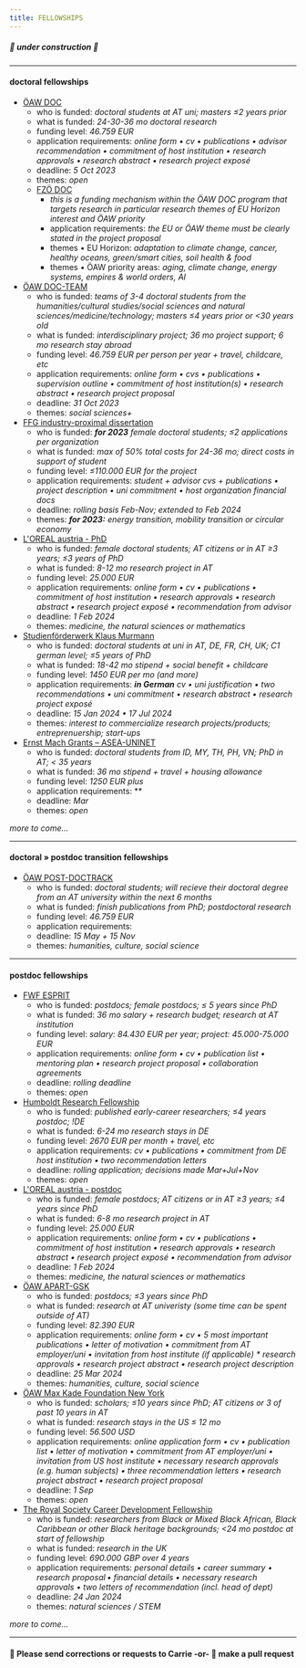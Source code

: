 ```yaml
---
title: FELLOWSHIPS
---
```

##### 🚧  under construction  🚧
---
<!--
fellowship opportunities at different career stages
-->
#### doctoral fellowships
- [ÖAW DOC](https://stipendien.oeaw.ac.at/stipendien/doc)
  - who is funded: *doctoral students at AT uni; masters ≤2 years prior*
  - what is funded: *24-30-36 mo doctoral research*
  - funding level: *46.759 EUR*
  - application requirements: *online form • cv • publications • advisor recommendation • commitment of host institution • research approvals • research abstract • research project exposé*
  - deadline: *5 Oct 2023*
  - themes: *open*
  - [FZÖ DOC](https://stipendien.oeaw.ac.at/fileadmin/subsites/stipendien/pdf/calls/DOC_EU-Missionen_online_englisch.pdf)
    - *this is a funding mechanism within the ÖAW DOC program that targets research in particular research themes of EU Horizon interest and ÖAW priority*
    - application requirements: *the EU or ÖAW theme must be clearly stated in the project proposal*
    - themes • EU Horizon: *adaptation to climate change, cancer, healthy oceans, green/smart cities, soil health & food*
    - themes • ÖAW priority areas: *aging, climate change, energy systems, empires & world orders, AI*
- [ÖAW DOC-TEAM](https://stipendien.oeaw.ac.at/stipendien/doc-team)
  - who is funded: *teams of 3-4 doctoral students from the humanities/cultural studies/social sciences and natural sciences/medicine/technology; masters ≤4 years prior or <30 years old*
  - what is funded: *interdisciplinary project; 36 mo project support; 6 mo research stay abroad*
  - funding level: *46.759 EUR per person per year + travel, childcare, etc*
  - application requirements: *online form • cvs • publications • supervision outline • commitment of host institution(s) • research abstract • research project proposal*
  - deadline: *31 Oct 2023*
  - themes: *social sciences+*
- [FFG industry-proximal dissertation](https://www.ffg.at/en/ausschreibung/dissertantinnen2023)
  - who is funded: ***for 2023***  *female doctoral students; ≤2 applications per organization*
  - what is funded: *max of 50% total costs for 24-36 mo; direct costs in support of student*
  - funding level: *≤110.000 EUR for the project*
  - application requirements: *student + advisor cvs + publications • project description • uni commitment • host organization financial docs*
  - deadline: *rolling basis Feb-Nov; extended to Feb 2024*
  - themes: ***for 2023:*** *energy transition, mobility transition or circular economy*
- [L'OREAL austria - PhD](https://stipendien.oeaw.ac.at/en/fellowships/loreal-austria)
  - who is funded: *female doctoral students; AT citizens or in AT ≥3 years; ≤3 years of PhD*
  - what is funded: *8-12 mo research project in AT*
  - funding level: *25.000 EUR*
  - application requirements: *online form • cv • publications • commitment of host institution • research approvals • research abstract • research project exposé • recommendation from advisor*
  - deadline: *1 Feb 2024*
  - themes: *medicine, the natural sciences or mathematics*
- [Studienförderwerk Klaus Murmann](https://www.sdw.org/das-bieten-wir/fuer-studierende/studienfoerderwerk-klaus-murmann/ueberblick.html)
  - who is funded: *doctoral students at uni in AT, DE, FR, CH, UK; C1 german level; ≤5 years of PhD*
  - what is funded: *18-42 mo stipend + social benefit + childcare*
  - funding level: *1450 EUR per mo \(and more\)*
  - application requirements: ***in German***  *cv • uni justification • two recommendations • uni commitment • research abstract • research project exposé*
  - deadline: *15 Jan 2024 • 17 Jul 2024*
  - themes: *interest to commercialize research projects/products; entreprenuership; start-ups*
- [Ernst Mach Grants – ASEA-UNINET](https://asea-uninet.org/scholarships-grants/ernst-mach-grant-emg/)
  - who is funded: *doctoral students from ID, MY, TH, PH, VN; PhD in AT; < 35 years*
  - what is funded: *36 mo stipend + travel + housing allowance*
  - funding level: *1250 EUR plus*
  - application requirements: **
  - deadline: *Mar*
  - themes: *open*

*more to come\...*

---
#### doctoral » postdoc transition fellowships
- [ÖAW POST-DOCTRACK](https://stipendien.oeaw.ac.at/stipendien/post-doctrack)
  - who is funded: *doctoral students; will recieve their doctoral degree from an AT university within the next 6 months*
  - what is funded: *finish publications from PhD; postdoctoral research*
  - funding level: *46.759 EUR*
  - application requirements: 
  - deadline: *15 May + 15 Nov*
  - themes: *humanities, culture, social science*
---
#### postdoc fellowships
- [FWF ESPRIT](https://www.fwf.ac.at/foerdern/foerderportfolio/karrieren/esprit)
  - who is funded: *postdocs; female postdocs; ≤ 5 years since PhD*
  - what is funded: *36 mo salary + research budget; research at AT institution*
  - funding level: *salary: 84.430 EUR per year; project: 45.000-75.000 EUR*
  - application requirements: *online form • cv • publication list • mentoring plan • research project proposal • collaboration agreements*
  - deadline: *rolling deadline*
  - themes: *open*
- [Humboldt Research Fellowship](https://www.humboldt-foundation.de/en/apply/sponsorship-programmes/humboldt-research-fellowship)
  - who is funded: *published early-career researchers; ≤4 years postdoc; !DE*
  - what is funded: *6-24 mo research stays in DE*
  - funding level: *2670 EUR per month + travel, etc*
  - application requirements: *cv • publications • commitment from DE host institution • two recommendation letters*
  - deadline: *rolling application; decisions made Mar+Jul+Nov*
  - themes: *open* 
- [L'OREAL austria - postdoc](https://stipendien.oeaw.ac.at/en/fellowships/loreal-austria)
  - who is funded: *female postdocs; AT citizens or in AT ≥3 years; ≤4 years since PhD*
  - what is funded: *6-8 mo research project in AT*
  - funding level: *25.000 EUR*
  - application requirements: *online form • cv • publications • commitment of host institution • research approvals • research abstract • research project exposé • recommendation from advisor*
  - deadline: *1 Feb 2024*
  - themes: *medicine, the natural sciences or mathematics*
- [ÖAW APART-GSK](https://stipendien.oeaw.ac.at/en/fellowships/apart-gsk/apart-gsk-application)
  - who is funded: *postdocs; ≤3 years since PhD*
  - what is funded: *research at AT univeristy (some time can be spent outside of AT)*
  - funding level: *82.390 EUR*
  - application requirements: *online form • cv • 5 most important publications • letter of motivation • commitment from AT employer/uni • invitation from host institute (if applicable) * research approvals • research project abstract • research project description*
  - deadline: *25 Mar 2024*
  - themes: *humanities, culture, social science*
- [ÖAW Max Kade Foundation New York](https://stipendien.oeaw.ac.at/stipendien/max-kade)
  - who is funded: *scholars; ≤10 years since PhD; AT citizens or 3 of past 10 years in AT*
  - what is funded: *research stays in the US ≤ 12 mo*
  - funding level: *56.500 USD*
  - application requirements: *online application form • cv • publication list • letter of motivation • commitment from AT employer/uni • invitation from US host institute • necessary research approvals (e.g. human subjects) • three recommendation letters • research project abstract • research project proposal*
  - deadline: *1 Sep*
  - themes: *open*
- [The Royal Society Career Development Fellowship](https://royalsociety.org/grants-schemes-awards/grants/career-development-fellowship/)
  - who is funded: *researchers from Black or Mixed Black African, Black Caribbean or other Black heritage backgrounds; <24 mo postdoc at start of fellowship*
  - what is funded: *research in the UK*
  - funding level: *690.000 GBP over 4 years*
  - application requirements: *personal details • career summary • research proposal • financial details • necessary research approvals • two letters of recommendation (incl. head of dept)*
  - deadline: *24 Jan 2024*
  - themes: *natural sciences / STEM*

*more to come\...*

---
<!--
#### postdoc » faculty transition fellowships
- [EU Horizon Marie SCurie Action Postdoctoral Fellowship]()
  - who is funded:
  - what is funded:
  - funding level:
  - application requirements:
  - deadline:
  - themes: *open*
- []FWF elise richter()
  - who is funded:
  - what is funded:
  - funding level:
  - application requirements:
  - deadline:
  - themes: **
- [FWF START]()
  - who is funded:
  - what is funded:
  - funding level:
  - application requirements:
  - deadline:
  - themes:
---
-->
#### :bee: Please send corrections or requests to Carrie -or- :robot: make a pull request
